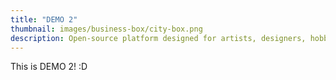 ```yaml
---
title: "DEMO 2"
thumbnail: images/business-box/city-box.png
description: Open-source platform designed for artists, designers, hobbyists, hackers and anyone interested in creating interactive objects or environments. It consists...
---
```

This is DEMO 2! :D